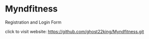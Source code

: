 # Myndfitness
Registration and Login Form

click to visit website: https://github.com/ghost22king/Myndfitness.git
